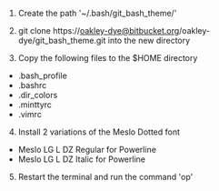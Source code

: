 1. Create the path '~/.bash/git_bash_theme/'

2. git clone https://oakley-dye@bitbucket.org/oakley-dye/git_bash_theme.git into the new directory

3. Copy the following files to the $HOME directory  
  * .bash_profile  
  * .bashrc  
  * .dir_colors  
  * .minttyrc  
  * .vimrc  

4. Install 2 variations of the Meslo Dotted font  
  * Meslo LG L DZ Regular for Powerline   
  * Meslo LG L DZ Italic for Powerline  

5. Restart the terminal and run the command 'op'
